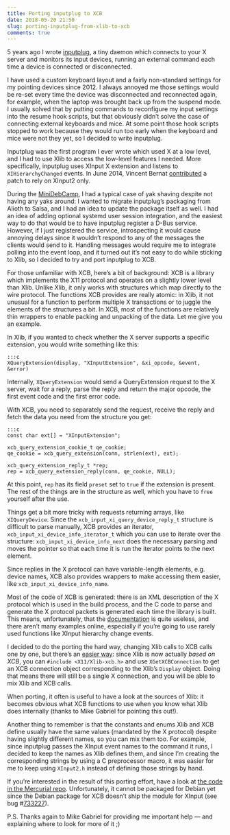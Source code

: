 ```yaml
---
title: Porting inputplug to XCB
date: 2018-05-20 21:50
slug: porting-inputplug-from-xlib-to-xcb
comments: true
---
```


5 years ago I wrote [inputplug](https://bitbucket.org/andrew_shadura/inputplug), a tiny
daemon which connects to your X server and monitors its input devices, running an external
command each time a device is connected or disconnected.

I have used a custom keyboard layout and a fairly non-standard settings for my pointing
devices since 2012. I always annoyed me those settings would be re-set every time the device
was disconnected and reconnected again, for example, when the laptop was brought back up from
the suspend mode. I usually solved that by putting commands to reconfigure my input settings
into the resume hook scripts, but that obviously didn’t solve the case of connecting external
keyboards and mice. At some point those hook scripts stopped to work because they would run too
early when the keyboard and mice were not they yet, so I decided to write inputplug.

Inputplug was the first program I ever wrote which used X at a low level, and I had to use
Xlib to access the low-level features I needed. More specifically, inputplug uses XInput
X extension and listens to `XIHierarchyChanged` events. In June 2014, Vincent Bernat
[contributed](https://bitbucket.org/andrew_shadura/inputplug/commits/87bea9b7f8766c109b1ec89b78778677fc70ab23)
a patch to rely on XInput2 only.

During the [MiniDebCamp](https://wiki.debian.org/DebianEvents/de/2018/MiniDebConfHamburg), I had a
typical case of yak shaving despite not having any yaks around: I wanted to migrate inputplug’s
packaging from Alioth to Salsa, and I had an idea to update the package itself as well. I had
an idea of adding optional systemd user session integration, and the easiest way to do that
would be to have inputplug register a D-Bus service. However, if I just registered the service,
introspecting it would cause annoying delays since it wouldn’t respond to any of the messages
the clients would send to it. Handling messages would require me to integrate polling into the
event loop, and it turned out it’s not easy to do while sticking to Xlib, so I decided to try
and port inputplug to XCB.

For those unfamiliar with XCB, here’s a bit of background: XCB is a library which implements
the X11 protocol and operates on a slightly lower level than Xlib. Unlike Xlib, it only works
with structures which map directly to the wire protocol. The functions XCB provides are really
atomic: in Xlib, it not unusual for a function to perform multiple X transactions or to juggle
the elements of the structures a bit. In XCB, most of the functions are relatively thin wrappers
to enable packing and unpacking of the data. Let me give you an example.

In Xlib, if you wanted to check whether the X server supports a specific extension, you would write
something like this:

```
:::c
XQueryExtension(display, "XInputExtension", &xi_opcode, &event, &error)
```

Internally, `XQueryExtension` would send a QueryExtension request to the X server, wait
for a reply, parse the reply and return the major opcode, the first event code and the
first error code.

With XCB, you need to separately send the request, receive the reply and fetch the data you need
from the structure you get:

```
:::c
const char ext[] = "XInputExtension";

xcb_query_extension_cookie_t qe_cookie;
qe_cookie = xcb_query_extension(conn, strlen(ext), ext);

xcb_query_extension_reply_t *rep;
rep = xcb_query_extension_reply(conn, qe_cookie, NULL);
```

At this point, `rep` has its field `preset` set to `true` if the extension is present. The rest
of the things are in the structure as well, which you have to `free` yourself after the use.

Things get a bit more tricky with requests returning arrays, like `XIQueryDevice`. Since the
`xcb_input_xi_query_device_reply_t` structure is difficult to parse manually, XCB provides an
iterator, `xcb_input_xi_device_info_iterator_t` which you can use to iterate over the structure:
`xcb_input_xi_device_info_next` does the necessary parsing and moves the pointer so that each
time it is run the iterator points to the next element.

Since replies in the X protocol can have variable-length elements, e.g. device names, XCB also
provides wrappers to make accessing them easier, like `xcb_input_xi_device_info_name`.

Most of the code of XCB is generated: there is an XML description of the X protocol which is used
in the build process, and the C code to parse and generate the X protocol packets is generated each
time the library is built. This means, unfortunately, that the [documentation](https://xcb.freedesktop.org/manual/)
is quite useless, and there aren’t many examples online, especially if you’re going to use rarely
used functions like XInput hierarchy change events.

I decided to do the porting the hard way, changing Xlib calls to XCB calls one by one, but there’s an
[easier way](https://xcb.freedesktop.org/MixingCalls/): since Xlib is now actually *based on XCB*, you can `#include <X11/Xlib-xcb.h>` and use
`XGetXCBConnection` to get an XCB connection object corresponding to the Xlib’s `Display` object.
Doing that means there will still be a single X connection, and you will be able to mix Xlib and
XCB calls.

When porting, it often is useful to have a look at the sources of Xlib: it becomes obvious what XCB functions
to use when you know what Xlib does internally (thanks to Mike Gabriel for pointing this out!).

Another thing to remember is that the constants and enums Xlib and XCB define usually have the same values
(mandated by the X protocol) despite having slightly different names, so you can mix them too. For example,
since inputplug passes the XInput event names to the command it runs, I decided to keep the names as Xlib
defines them, and since I’m creating the corresponding strings by using a C preprocessor macro, it was easier
for me to keep using `XInput2.h` instead of defining those strings by hand.

If you’re interested in the result of this porting effort, have a look at [the code in the Mercurial repo](https://bitbucket.org/andrew_shadura/inputplug/commits/d51dad6b9736813fe9e0612b38db43b623c9a335). Unfortunately, it cannot be packaged for Debian yet since the
Debian package for XCB doesn’t ship the module for XInput (see bug #[733227](https://bugs.debian.org/733227)).

P.S. Thanks again to Mike Gabriel for providing me important help — and explaining where to look for more of it ;)

